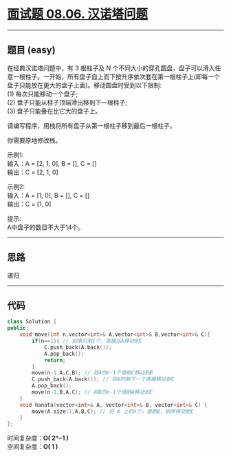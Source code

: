 # [面试题 08.06. 汉诺塔问题](https://leetcode.cn/problems/hanota-lcci/description/)

---

## 题目 (easy)

在经典汉诺塔问题中，有 3 根柱子及 N 个不同大小的穿孔圆盘，盘子可以滑入任意一根柱子。一开始，所有盘子自上而下按升序依次套在第一根柱子上(即每一个盘子只能放在更大的盘子上面)。移动圆盘时受到以下限制:  
(1) 每次只能移动一个盘子;  
(2) 盘子只能从柱子顶端滑出移到下一根柱子;  
(3) 盘子只能叠在比它大的盘子上。  

请编写程序，用栈将所有盘子从第一根柱子移到最后一根柱子。  

你需要原地修改栈。  

示例1:  
 输入：A = [2, 1, 0], B = [], C = []  
 输出：C = [2, 1, 0]  

示例2:  
 输入：A = [1, 0], B = [], C = []  
 输出：C = [1, 0]  

提示:  
A中盘子的数目不大于14个。  

---

## 思路

递归

---

## 代码

```C++
class Solution {
public:
    void move(int n,vector<int>& A,vector<int>& B,vector<int>& C){
        if(n==1){ // 如果只剩1个，直接从A移动到C
            C.push_back(A.back());
            A.pop_back();
            return;
        }
        move(n-1,A,C,B); // 将A的n-1个借助C移动到B
        C.push_back(A.back()); // 将A的剩下一个直接移动到C
        A.pop_back();
        move(n-1,B,A,C); // 将B的n-1个借助A移动到C
    }
    void hanota(vector<int>& A, vector<int>& B, vector<int>& C) {
        move(A.size(),A,B,C); // 将 A 上的n个，借助B，倒序移动到C
    }
};
```

时间复杂度：**O( 2ⁿ−1 )**  
空间复杂度：**O( 1 )**
